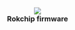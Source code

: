 <h3 align=center><img src=https://www.armbian.com/wp-content/uploads/2018/02/rockchip-logo-150x150.png><br>
Rokchip firmware</h3>
